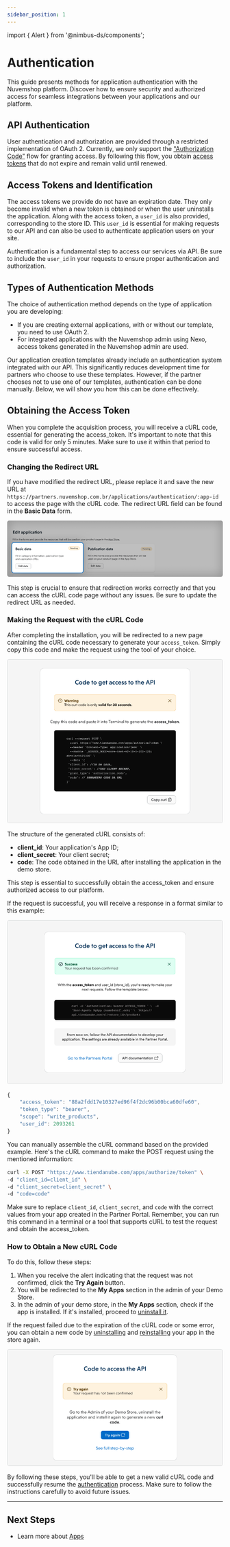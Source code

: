 ```yaml
---
sidebar_position: 1
---
```


import { Alert } from '@nimbus-ds/components';

# Authentication

This guide presents methods for application authentication with the Nuvemshop platform. Discover how to ensure security and authorized access for seamless integrations between your applications and our platform.

## API Authentication

User authentication and authorization are provided through a restricted implementation of OAuth 2. Currently, we only support the ["Authorization Code"](https://oauth.net/2/grant-types/authorization-code/) flow for granting access. By following this flow, you obtain [access tokens](https://oauth.net/2/access-tokens/) that do not expire and remain valid until renewed.

## Access Tokens and Identification

The access tokens we provide do not have an expiration date. They only become invalid when a new token is obtained or when the user uninstalls the application. Along with the access token, a `user_id` is also provided, corresponding to the store ID. This `user_id` is essential for making requests to our API and can also be used to authenticate application users on your site.

Authentication is a fundamental step to access our services via API. Be sure to include the `user_id` in your requests to ensure proper authentication and authorization.

## Types of Authentication Methods

The choice of authentication method depends on the type of application you are developing:

- If you are creating external applications, with or without our template, you need to use OAuth 2.
- For integrated applications with the Nuvemshop admin using Nexo, access tokens generated in the Nuvemshop admin are used.

Our application creation templates already include an authentication system integrated with our API. This significantly reduces development time for partners who choose to use these templates. However, if the partner chooses not to use one of our templates, authentication can be done manually. Below, we will show you how this can be done effectively.

## Obtaining the Access Token

<Alert appearance="warning" title="Attention">
    When you complete the acquisition process, you will receive a cURL code, essential for generating the access_token. It's important to note that this code is valid for only 5 minutes. Make sure to use it within that period to ensure successful access.
</Alert>

<br />

### Changing the Redirect URL

If you have modified the redirect URL, please replace it and save the new URL at `https://partners.nuvemshop.com.br/applications/authentication/:app-id` to access the page with the cURL code. The redirect URL field can be found in the **Basic Data** form.

![Basic data](../../../../../static/img/en/card-basic-data.png "Basic data")

This step is crucial to ensure that redirection works correctly and that you can access the cURL code page without any issues. Be sure to update the redirect URL as needed.

### Making the Request with the cURL Code

After completing the installation, you will be redirected to a new page containing the cURL code necessary to generate your `access_token`. Simply copy this code and make the request using the tool of your choice.

![Authentication cURL](../../../../../static/img/en/authentication-curl.png "Authentication cURL")

The structure of the generated cURL consists of:

- **client_id**: Your application's App ID;
- **client_secret**: Your client secret;
- **code**: The code obtained in the URL after installing the application in the demo store.

This step is essential to successfully obtain the access_token and ensure authorized access to our platform.

If the request is successful, you will receive a response in a format similar to this example:

![Authentication cURL Success](../../../../../static/img/en/authentication-curl-success.png "Authentication cURL Success")

```javascript
{
    "access_token": "88a2fdd17e10327ed96f4f2dc96b00bca60dfe60",
    "token_type": "bearer",
    "scope": "write_products",
    "user_id": 2093261
}
```

You can manually assemble the cURL command based on the provided example. Here's the cURL command to make the POST request using the mentioned information:

```bash
curl -X POST "https://www.tiendanube.com/apps/authorize/token" \
-d "client_id=client_id" \
-d "client_secret=client_secret" \
-d "code=code"
```

Make sure to replace `client_id`, `client_secret`, and `code` with the correct values from your app created in the Partner Portal.
Remember, you can run this command in a terminal or a tool that supports cURL to test the request and obtain the access_token.

### How to Obtain a New cURL Code

To do this, follow these steps:

1. When you receive the alert indicating that the request was not confirmed, click the **Try Again** button.
2. You will be redirected to the **My Apps** section in the admin of your Demo Store.
3. In the admin of your demo store, in the **My Apps** section, check if the app is installed. If it's installed, proceed to [uninstall it](./overview.md#uninstalling-an-app).

If the request failed due to the expiration of the cURL code or some error, you can obtain a new code by [uninstalling](./overview.md#uninstalling-an-app) and [reinstalling](./overview.md#installing-your-app) your app in the store again.

![Authentication curl fail](../../../../../static/img/en/authentication-curl-fail.png "Authentication curl fail")

By following these steps, you'll be able to get a new valid cURL code and successfully resume the [authentication](./authentication#getting-the-access-token) process. Make sure to follow the instructions carefully to avoid future issues.

---

## Next Steps

- Learn more about [Apps](./overview.md)
